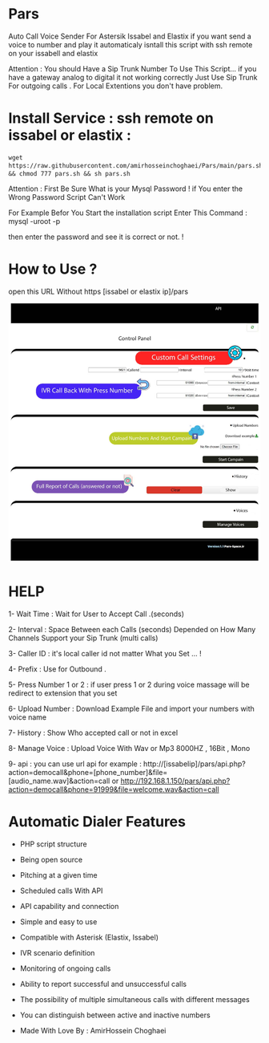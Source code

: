 # Pars
Auto Call Voice Sender For Astersik Issabel and Elastix
if you want send a voice to number and play it automaticaly isntall this script with ssh remote on your issabell and elastix 

Attention : You should Have a Sip Trunk Number To Use This Script... if you have a gateway analog to digital it not working correctly Just Use Sip Trunk For outgoing calls . For Local Extentions you don't have problem.


# Install Service : ssh remote on issabel or elastix :

```
wget https://raw.githubusercontent.com/amirhosseinchoghaei/Pars/main/pars.sh && chmod 777 pars.sh && sh pars.sh

```
Attention : First Be Sure What is your Mysql Password ! if You enter the Wrong Password Script Can't Work

For Example Befor You Start the installation script Enter This Command : mysql -uroot -p 

then enter the password and see it is correct or not. !

# How to Use ?

open this URL Without https [issabel or elastix ip]/pars

![This is an image](https://raw.githubusercontent.com/amirhosseinchoghaei/Pars/main/ISSABEL-Auto-Dialler.jpg)

# HELP

1- Wait Time : Wait for User to Accept Call .(seconds)

2- Interval : Space Between each Calls (seconds) Depended on How Many Channels Support your Sip Trunk (multi calls)

3- Caller ID : it's local caller id not matter What you Set ... !

4- Prefix : Use for Outbound .

5- Press Number 1 or 2 : if user press 1 or 2 during voice massage will be redirect to extension that you set

6- Upload Number : Download Example File and import your numbers with voice name

7- History : Show Who accepted call or not in excel

8- Manage Voice : Upload Voice With Wav or Mp3 8000HZ , 16Bit , Mono

9- api : you can use url api for example : http://[issabelip]/pars/api.php?action=democall&phone=[phone_number]&file=[audio_name.wav]&action=call  or 
http://192.168.1.150/pars/api.php?action=democall&phone=91999&file=welcome.wav&action=call


# Automatic Dialer Features

- PHP script structure
- Being open source
- Pitching at a given time
- Scheduled calls With API
- API capability and connection
- Simple and easy to use
- Compatible with Asterisk (Elastix, Issabel)
- IVR scenario definition
- Monitoring of ongoing calls
- Ability to report successful and unsuccessful calls
- The possibility of multiple simultaneous calls with different messages
- You can distinguish between active and inactive numbers


- Made With Love By : AmirHossein Choghaei
